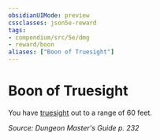 ```yaml
---
obsidianUIMode: preview
cssclasses: json5e-reward
tags:
- compendium/src/5e/dmg
- reward/boon
aliases: ["Boon of Truesight"]
---
```

# Boon of Truesight

You have [truesight](2-Mechanics/CLI/rules/senses.md#truesight) out to a range of 60 feet.

*Source: Dungeon Master's Guide p. 232*